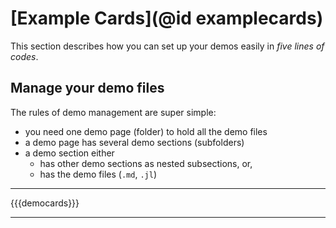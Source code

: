 # [Example Cards](@id examplecards)

This section describes how you can set up your demos easily in _five lines of codes_.

## Manage your demo files

The rules of demo management are super simple:

* you need one demo page (folder) to hold all the demo files
* a demo page has several demo sections (subfolders)
* a demo section either
    * has other demo sections as nested subsections, or,
    * has the demo files (`.md`, `.jl`)

---

{{{democards}}}

---
